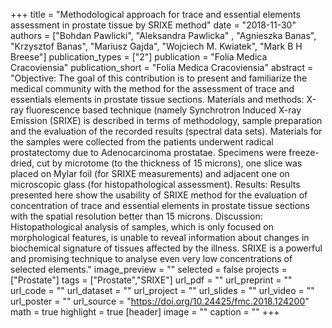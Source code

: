 
+++
title = "Methodological approach for trace and essential elements assessment in prostate tissue by SRIXE method"
date = "2018-11-30"
authors = ["Bohdan Pawlicki", "Aleksandra Pawlicka" , "Agnieszka Banas", "Krzysztof Banas",  "Mariusz Gajda", "Wojciech M. Kwiatek", "Mark B H Breese"]
publication_types = ["2"]
publication = "Folia Medica Cracoviensia"
publication_short = "Folia Medica Cracoviensia"
abstract = "Objective: The goal of this contribution is to present and familiarize the medical community with the method for the assessment of trace and essentials elements in prostate tissue sections. Materials and methods: X-ray fluorescence based technique (namely Synchrotron Induced X-ray Emission (SRIXE) is described in terms of methodology, sample preparation and the evaluation of the recorded results (spectral data sets). Materials for the samples were collected from the patients underwent radical prostatectomy due to Adenocarcinoma prostatae. Specimens were freeze-dried, cut by microtome (to the thickness of 15 microns), one slice was placed on Mylar foil (for SRIXE measurements) and adjacent one on microscopic glass (for histopathological assessment). Results: Results presented here show the usability of SRIXE method for the evaluation of concentration of trace and essential elements in prostate tissue sections with the spatial resolution better than 15 microns. Discussion: Histopathological analysis of samples, which is only focused on morphological features, is unable to reveal information about changes in biochemical signature of tissues affected by the illness. SRIXE is a powerful and promising technique to analyse even very low concentrations of selected elements."
image_preview = ""
selected = false
projects = ["Prostate"]
tags = ["Prostate","SRIXE"]
url_pdf = ""
url_preprint = ""
url_code = ""
url_dataset = ""
url_project = ""
url_slides = ""
url_video = ""
url_poster = ""
url_source = "https://doi.org/10.24425/fmc.2018.124200"
math = true
highlight = true
[header]
image = ""
caption = ""
+++

